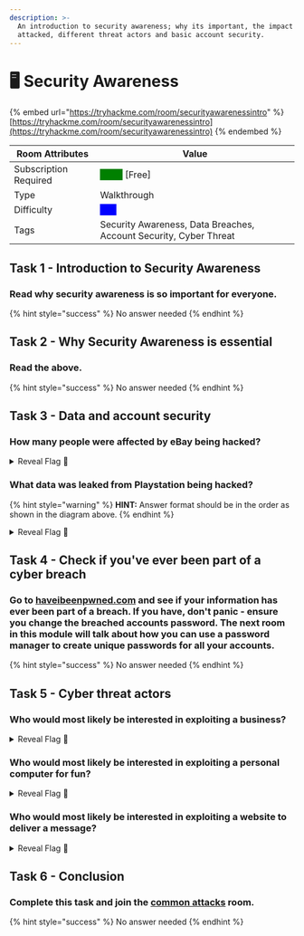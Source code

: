 ```yaml
---
description: >-
  An introduction to security awareness; why its important, the impact of being
  attacked, different threat actors and basic account security.
---
```


# 🖥 Security Awareness

{% embed url="https://tryhackme.com/room/securityawarenessintro" %}
[https://tryhackme.com/room/securityawarenessintro](https://tryhackme.com/room/securityawarenessintro)
{% endembed %}



| Room Attributes       | Value                                                                   |
| --------------------- | ----------------------------------------------------------------------- |
| Subscription Required |  <mark style="color:green;background-color:green;">False</mark> \[Free] |
| Type                  | Walkthrough                                                             |
| Difficulty            |  <mark style="color:blue;background-color:blue;">Info</mark>            |
| Tags                  | Security Awareness, Data Breaches, Account Security, Cyber Threat       |

## Task 1 - Introduction to Security Awareness

### Read why security awareness is so important for everyone.

{% hint style="success" %}
No answer needed
{% endhint %}

## Task 2 - Why Security Awareness is essential&#x20;

### Read the above.

{% hint style="success" %}
No answer needed
{% endhint %}

## Task 3 - Data and account security

### How many people were affected by eBay being hacked?

<details>

<summary>Reveal Flag <span data-gb-custom-inline data-tag="emoji" data-code="1f6a9">🚩</span></summary>

:triangular\_flag\_on\_post:`145 million`

</details>

### What data was leaked from Playstation being hacked?

{% hint style="warning" %}
**HINT:** Answer format should be in the order as shown in the diagram above.
{% endhint %}

<details>

<summary>Reveal Flag <span data-gb-custom-inline data-tag="emoji" data-code="1f6a9">🚩</span></summary>

:triangular\_flag\_on\_post:`names, addresses, e-mail, birth dates`

</details>

## Task 4 - Check if you've ever been part of a cyber breach

### Go to [haveibeenpwned.com](https://haveibeenpwned.com/) and see if your information has ever been part of a breach. If you have, don't panic - ensure you change the breached accounts password. The next room in this module will talk about how you can use a password manager to create unique passwords for all your accounts.

{% hint style="success" %}
No answer needed
{% endhint %}

## Task 5 - Cyber threat actors

### Who would most likely be interested in exploiting a business?

<details>

<summary>Reveal Flag <span data-gb-custom-inline data-tag="emoji" data-code="1f6a9">🚩</span></summary>

:triangular\_flag\_on\_post:`Cybercriminals`

</details>

### Who would most likely be interested in exploiting a personal computer for fun?

<details>

<summary>Reveal Flag <span data-gb-custom-inline data-tag="emoji" data-code="1f6a9">🚩</span></summary>

:triangular\_flag\_on\_post:`Thrill-seekers`

</details>

### Who would most likely be interested in exploiting a website to deliver a message?

<details>

<summary>Reveal Flag <span data-gb-custom-inline data-tag="emoji" data-code="1f6a9">🚩</span></summary>

:triangular\_flag\_on\_post:`Hacktivists`

</details>

## Task 6 - Conclusion

### Complete this task and join the [common attacks](https://tryhackme.com/room/commonattacks) room.

{% hint style="success" %}
No answer needed
{% endhint %}

